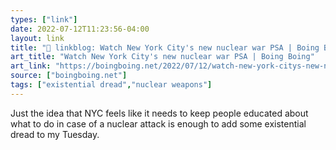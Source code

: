 ```yaml
---
types: ["link"]
date: 2022-07-12T11:23:56-04:00
layout: link
title: "🔗 linkblog: Watch New York City's new nuclear war PSA | Boing Boing'"
art_title: "Watch New York City's new nuclear war PSA | Boing Boing"
art_link: "https://boingboing.net/2022/07/12/watch-new-york-citys-new-nuclear-war-psa.html"
source: ["boingboing.net"]
tags: ["existential dread","nuclear weapons"]
---
```

Just the idea that NYC feels like it needs to keep people educated about what to do in case of a nuclear attack is enough to add some existential dread to my Tuesday.
 
